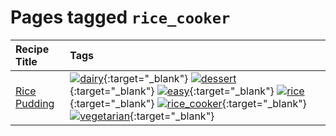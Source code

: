 # Pages tagged `rice_cooker`

|Recipe Title|Tags
|:---|:---|
|[Rice Pudding](../recipes/ricepudding.md)|[![dairy](https://img.shields.io/badge/tag-dairy-4b9e32)](tags/dairy.md){:target="_blank"} [![dessert](https://img.shields.io/badge/tag-dessert-84f8cf)](tags/dessert.md){:target="_blank"} [![easy](https://img.shields.io/badge/tag-easy-72fcc)](tags/easy.md){:target="_blank"} [![rice](https://img.shields.io/badge/tag-rice-25a9f1)](tags/rice.md){:target="_blank"} [![rice_cooker](https://img.shields.io/badge/tag-rice_cooker-f6b493)](tags/rice_cooker.md){:target="_blank"} [![vegetarian](https://img.shields.io/badge/tag-vegetarian-473080)](tags/vegetarian.md){:target="_blank"}|